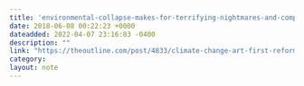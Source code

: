 ```yaml
---
title: 'environmental-collapse-makes-for-terrifying-nightmares-and-compelling-art--the-outline'
date: 2018-06-08 00:22:23 +0000
dateadded: 2022-04-07 23:16:03 -0400
description: ""
link: "https://theoutline.com/post/4833/climate-change-art-first-reformed-the-overstory-carbon-ideologies?zr=ifaunqhi&zd=2&zi=eeg7bwd4"
category:
layout: note
---
```


